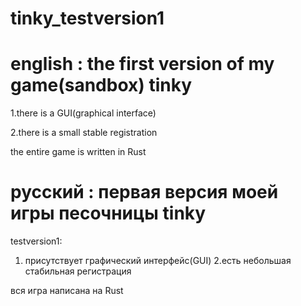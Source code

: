 # tinky_testversion1
# english : the first version of my game(sandbox) tinky  

1.there is a GUI(graphical interface)

2.there is a small stable registration

the entire game is written in Rust
 
# русский : первая версия моей игры песочницы tinky 
testversion1:

1. присутствует графический интерфейс(GUI)
2.есть небольшая стабильная регистрация

вся игра написана на Rust





